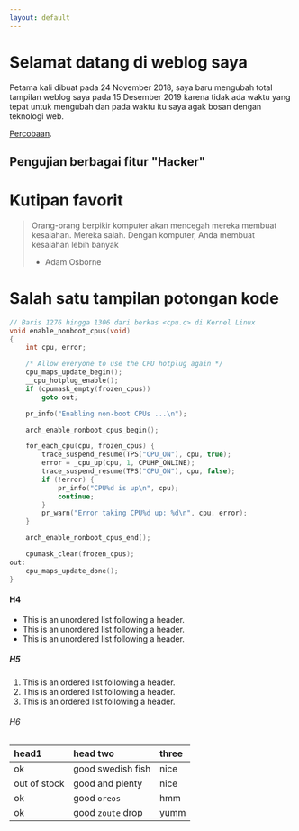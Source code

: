 ```yaml
---
layout: default
---
```


# Selamat datang di weblog saya
Petama kali dibuat pada 24 November 2018, saya baru mengubah total tampilan weblog saya pada 15 Desember 2019 karena tidak ada waktu yang tepat untuk mengubah dan pada waktu itu saya agak bosan dengan teknologi web.

[Percobaan](./another-page.html).

## Pengujian berbagai fitur "Hacker"

# Kutipan favorit
> Orang-orang berpikir komputer akan mencegah mereka membuat kesalahan. Mereka salah. 
> Dengan komputer, Anda membuat kesalahan lebih banyak
>                  
> - Adam Osborne


# Salah satu tampilan potongan kode
```cpp
// Baris 1276 hingga 1306 dari berkas <cpu.c> di Kernel Linux
void enable_nonboot_cpus(void)
{
	int cpu, error;

	/* Allow everyone to use the CPU hotplug again */
	cpu_maps_update_begin();
	__cpu_hotplug_enable();
	if (cpumask_empty(frozen_cpus))
		goto out;

	pr_info("Enabling non-boot CPUs ...\n");

	arch_enable_nonboot_cpus_begin();

	for_each_cpu(cpu, frozen_cpus) {
		trace_suspend_resume(TPS("CPU_ON"), cpu, true);
		error = _cpu_up(cpu, 1, CPUHP_ONLINE);
		trace_suspend_resume(TPS("CPU_ON"), cpu, false);
		if (!error) {
			pr_info("CPU%d is up\n", cpu);
			continue;
		}
		pr_warn("Error taking CPU%d up: %d\n", cpu, error);
	}

	arch_enable_nonboot_cpus_end();

	cpumask_clear(frozen_cpus);
out:
	cpu_maps_update_done();
}
```

#### H4

*   This is an unordered list following a header.
*   This is an unordered list following a header.
*   This is an unordered list following a header.

##### H5

1.  This is an ordered list following a header.
2.  This is an ordered list following a header.
3.  This is an ordered list following a header.

###### H6

| head1        | head two          | three |
|:-------------|:------------------|:------|
| ok           | good swedish fish | nice  |
| out of stock | good and plenty   | nice  |
| ok           | good `oreos`      | hmm   |
| ok           | good `zoute` drop | yumm  |
